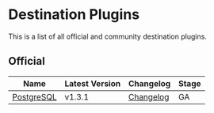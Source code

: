 # Destination Plugins

This is a list of all official and community destination plugins.

## Official

| **Name**                 | Latest Version | Changelog                         | Stage |
|--------------------------|----------------|-----------------------------------|-------|
| [PostgreSQL][postgresql] | v1.3.1         | [Changelog][PostgreSQL-Changelog] | GA    |

[PostgreSQL]: https://github.com/cloudquery/cloudquery/blob/main/plugins/destination/postgresql/README.md
[PostgreSQL-Changelog]: https://github.com/cloudquery/cloudquery/blob/main/plugins/destination/postgresql/CHANGELOG.md